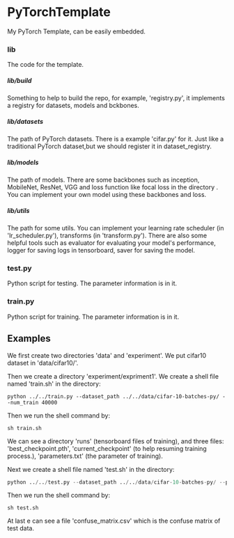 # PyTorchTemplate
My PyTorch Template, can be easily embedded.

### lib

The code for the template.

##### lib/build

Something to help to build the repo, for example, 'registry.py', it implements a registry for datasets, models and bckbones.

##### lib/datasets

The path of PyTorch datasets. There is a example 'cifar.py' for it.  Just like a traditional PyTorch dataset,but we should register it in dataset_registry.

##### lib/models

The path of models. There are some backbones such as  inception, MobileNet, ResNet, VGG and loss function like focal loss in the directory . You can implement your own model using these backbones and loss.

##### lib/utils

The path for some utils. You can implement your learning rate scheduler (in 'lr_scheduler.py'), transforms (in 'transform.py'). There are also some helpful tools such as evaluator for evaluating your model's performance, logger for saving logs in tensorboard, saver for saving the model.

### test.py

Python script for testing. The parameter information is in it.

### train.py

Python script for training. The parameter information is in it.



## Examples

We first create two directories 'data' and 'experiment'. We put cifar10 dataset in 'data/cifar10/'. 

Then we create a directory 'experiment/expriment1'. We  create a shell file named 'train.sh' in the directory:

```shell
python ../../train.py --dataset_path ../../data/cifar-10-batches-py/ --num_train 40000
```

Then we run the shell command by:

```shell
sh train.sh
```

We can see a directory 'runs' (tensorboard files of training), and three files: 'best_checkpoint.pth', 'current_checkpoint' (to help resuming training process.), 'parameters.txt' (the parameter of training).

Next we  create a shell file named 'test.sh' in the directory:

```python
python ../../test.py --dataset_path ../../data/cifar-10-batches-py/ --pretrained_model_path ./best_checkpoint.pth
```

Then we run the shell command by:

```shell
sh test.sh
```

At last e can see a file 'confuse_matrix.csv' which is the confuse matrix of test data.



